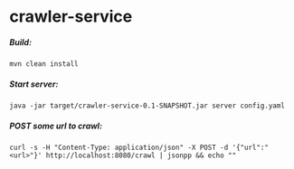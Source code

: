 # crawler-service

##### Build:
```
mvn clean install
```

##### Start server:
```
java -jar target/crawler-service-0.1-SNAPSHOT.jar server config.yaml
```

##### POST some url to crawl:
```
curl -s -H "Content-Type: application/json" -X POST -d '{"url":"<url>"}' http://localhost:8080/crawl | jsonpp && echo ""
```